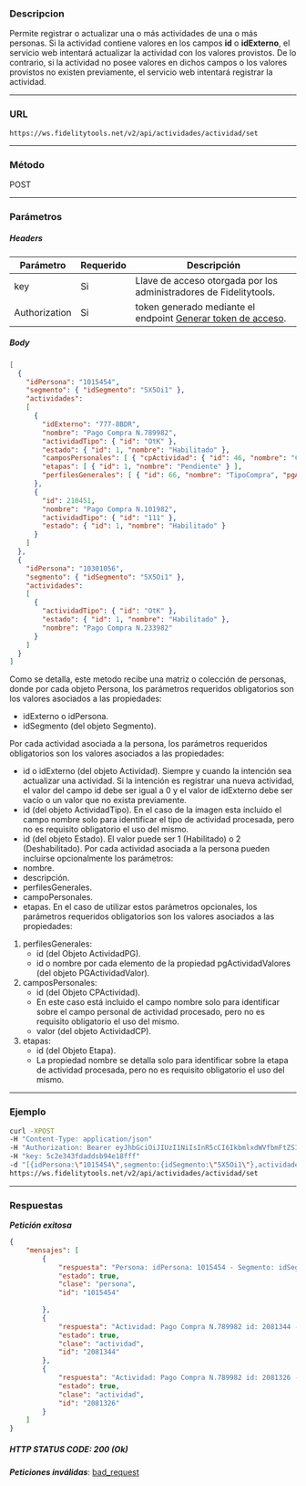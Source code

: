 ### Descripcion
Permite registrar o actualizar una o más actividades de una o más personas.
Si la actividad contiene valores en los campos **id** o **idExterno**, el servicio web intentará actualizar la actividad con los valores provistos. De lo contrario, si la actividad no posee valores en dichos campos o los valores provistos no existen previamente, el servicio web intentará registrar la actividad.
___

### URL
` https://ws.fidelitytools.net/v2/api/actividades/actividad/set `
___

### Método
POST
___
### Parámetros

##### Headers

|Parámetro |Requerido |Descripción                 |
|----------|----------|----------------------------|
| key         | Si		 | Llave de acceso otorgada por los administradores de Fidelitytools. |
| Authorization       | Si		 | token generado mediante el endpoint [Generar token de acceso](https://github.com/bebeto-fidelitytools/FidelitytoolsWS/blob/master/docs/usuario/autenticaci%C3%B3n.md). |


##### Body
```json
[
  {
    "idPersona": "1015454",
    "segmento": { "idSegmento": "5X5Oi1" },    
    "actividades": 
    [
      {
        "idExterno": "777-8BDR",
        "nombre": "Pago Compra N.789982",        
        "actividadTipo": { "id": "OtK" },
        "estado": { "id": 1, "nombre": "Habilitado" },
        "camposPersonales": [ { "cpActividad": { "id": 46, "nombre": "Codigo" }, "valor": "789982" } ],        
        "etapas": [ { "id": 1, "nombre": "Pendiente" } ],
        "perfilesGenerales": [ { "id": 66, "nombre": "TipoCompra", "pgActividadValores": [ { "id": 0, "nombre": "Contado" } ] } ]
      },
      {
        "id": 210451,
        "nombre": "Pago Compra N.101982",
        "actividadTipo": { "id": "111" },
        "estado": { "id": 1, "nombre": "Habilitado" }
      }
    ]
  },
  {
    "idPersona": "10301056",
    "segmento": { "idSegmento": "5X5Oi1" },    
    "actividades": 
    [
      {
        "actividadTipo": { "id": "OtK" },
        "estado": { "id": 1, "nombre": "Habilitado" },
        "nombre": "Pago Compra N.233982"
      }
    ]
  }
]
```
Como se detalla, este metodo recibe una matriz o colección de
personas, donde por cada objeto Persona, los parámetros requeridos obligatorios son los valores asociados
a las propiedades:
- idExterno o idPersona.
- idSegmento (del objeto Segmento).

Por cada actividad asociada a la persona, los parámetros requeridos obligatorios son los valores asociados a
las propiedades:
- id o idExterno (del objeto Actividad). Siempre y cuando la intención sea actualizar una actividad. Si la intención es registrar una nueva actividad, el valor del campo id debe ser igual a 0 y el valor de
idExterno debe ser vacío o un valor que no exista previamente.
- id (del objeto ActividadTipo). En el caso de la imagen esta incluido el campo nombre solo para
identificar el tipo de actividad procesada, pero no es requisito obligatorio el uso del mismo.
- id (del objeto Estado). El valor puede ser 1 (Habilitado) o 2 (Deshabilitado).
Por cada actividad asociada a la persona pueden incluirse opcionalmente los parámetros:
- nombre.
- descripción.
- perfilesGenerales.
- campoPersonales.
- etapas.
En el caso de utilizar estos parámetros opcionales, los parámetros requeridos obligatorios son los
valores asociados a las propiedades:
1. perfilesGenerales:
	- id (del Objeto ActividadPG).
	- id o nombre por cada elemento de la propiedad pgActividadValores (del objeto PGActividadValor).
2. camposPersonales:
	- id (del Objeto CPActividad). 
	- En este caso está incluido el campo nombre solo para
identificar sobre el campo personal de actividad procesado, pero no es requisito obligatorio el
uso del mismo.
	- valor (del objeto ActividadCP).
3. etapas:
	- id (del Objeto Etapa).
	- La propiedad nombre se detalla solo para identificar sobre la etapa de actividad
procesada, pero no es requisito obligatorio el uso del mismo.
___
### Ejemplo
```bash
curl -XPOST 
-H "Content-Type: application/json" 
-H "Authorization: Bearer eyJhbGciOiJIUzI1NiIsInR5cCI6IkbmlxdWVfbmFtZSI6InVzZXJb25maWciLCJuYmYiOjE1NTYxMTk0MNjIwNTgwNywiaWF0IjoxNTU2MTE5NDA3LCJpczovL3dzLmZpZGVsaXR5dG9vbHMubmV0L3YyIiwiYXVkIjoiaHa2U2asdasdy5maWRlbGl0eXRvb2xzLm5ldC92MiJ9RDDpMHEB4SsmY0j87OcS5mbxe2XxSAY" 
-H "key: 5c2e343fdaddsb94e18fff" 
-d "[{idPersona:\"1015454\",segmento:{idSegmento:\"5X5Oi1\"},actividades:[{idExterno:\"777-8BDR\",estado:{id : 1},nombre:\"Pago Compra N.789982\",estado:{id:1,nombre:\"Habilitado\"},ActividadTipo:{id:\"111\"},perfilesGenerales:[{id:66, nombre: \"TipoCompra\", pgActividadValores: [ {id:0, nombre:\"Contado\"} ]}],camposPersonales:[ { cpActividad: {id:46, nombre:\"Codigo\"}, valor:\"789982\"} ],etapas:[ {id:1, nombre:\"Pendiente\"} ]}}]" 
https://ws.fidelitytools.net/v2/api/actividades/actividad/set
```
___
### Respuestas
***Petición exitosa***
```json
{
    "mensajes": [
        {
            "respuesta": "Persona: idPersona: 1015454 - Segmento: idSegmento: Mzc4Mg - Actualizada exitosamente",
            "estado": true,
            "clase": "persona",
            "id": "1015454"
	    
        },
        {
            "respuesta": "Actividad: Pago Compra N.789982 id: 2081344 - Agregada exitosamente",
            "estado": true,
            "clase": "actividad",
            "id": "2081344"
        },
        {
            "respuesta": "Actividad: Pago Compra N.789982 id: 2081326 - Agregada exitosamente",
            "estado": true,
            "clase": "actividad",
            "id": "2081326"
        }
	]
}
```

##### HTTP STATUS CODE: 200 (Ok)

***Peticiones inválidas***: [bad_request](https://github.com/bebeto-fidelitytools/FidelitytoolsWS/blob/master/docs/actividades/bad_request.md)
 
